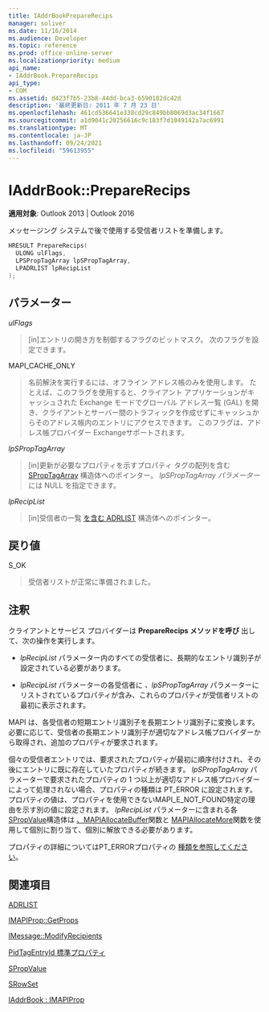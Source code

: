 ```yaml
---
title: IAddrBookPrepareRecips
manager: soliver
ms.date: 11/16/2014
ms.audience: Developer
ms.topic: reference
ms.prod: office-online-server
ms.localizationpriority: medium
api_name:
- IAddrBook.PrepareRecips
api_type:
- COM
ms.assetid: d423f7b5-23b8-44dd-bca3-6590182dc42d
description: '最終更新日: 2011 年 7 月 23 日'
ms.openlocfilehash: 461cd536641e338cd29c849bb8069d3ac34f1667
ms.sourcegitcommit: a1d9041c20256616c9c183f7d1049142a7ac6991
ms.translationtype: MT
ms.contentlocale: ja-JP
ms.lasthandoff: 09/24/2021
ms.locfileid: "59613955"
---
```

# <a name="iaddrbookpreparerecips"></a>IAddrBook::PrepareRecips

  
  
**適用対象**: Outlook 2013 | Outlook 2016 
  
メッセージング システムで後で使用する受信者リストを準備します。 
  
```cpp
HRESULT PrepareRecips(
  ULONG ulFlags,
  LPSPropTagArray lpSPropTagArray,
  LPADRLIST lpRecipList
);
```

## <a name="parameters"></a>パラメーター

 _ulFlags_
  
> [in]エントリの開き方を制御するフラグのビットマスク。 次のフラグを設定できます。
    
MAPI_CACHE_ONLY
  
> 名前解決を実行するには、オフライン アドレス帳のみを使用します。 たとえば、このフラグを使用すると、クライアント アプリケーションがキャッシュされた Exchange モードでグローバル アドレス一覧 (GAL) を開き、クライアントとサーバー間のトラフィックを作成せずにキャッシュからそのアドレス帳内のエントリにアクセスできます。 このフラグは、アドレス帳プロバイダー Exchangeサポートされます。
    
 _lpSPropTagArray_
  
> [in]更新が必要なプロパティを示すプロパティ タグの配列を含む [SPropTagArray](sproptagarray.md) 構造体へのポインター。 _lpSPropTagArray パラメーター_ には NULL を指定できます。 
    
 _lpRecipList_
  
> [in]受信者の一覧 [を含む ADRLIST](adrlist.md) 構造体へのポインター。 
    
## <a name="return-value"></a>戻り値

S_OK 
  
> 受信者リストが正常に準備されました。
    
## <a name="remarks"></a>注釈

クライアントとサービス プロバイダーは **PrepareRecips メソッドを呼び** 出して、次の操作を実行します。 
  
- _lpRecipList_ パラメーター内のすべての受信者に、長期的なエントリ識別子が設定されている必要があります。 
    
- _lpRecipList_ パラメーターの各受信者に _、lpSPropTagArray_ パラメーターにリストされているプロパティが含み、これらのプロパティが受信者リストの最初に表示されます。 
    
MAPI は、各受信者の短期エントリ識別子を長期エントリ識別子に変換します。 必要に応じて、受信者の長期エントリ識別子が適切なアドレス帳プロバイダーから取得され、追加のプロパティが要求されます。
  
個々の受信者エントリでは、要求されたプロパティが最初に順序付けされ、その後にエントリに既に存在していたプロパティが続きます。 _lpSPropTagArray_ パラメーターで要求されたプロパティの 1 つ以上が適切なアドレス帳プロバイダーによって処理されない場合、プロパティの種類は PT_ERROR に設定されます。 プロパティの値は、プロパティを使用できないMAPI_E_NOT_FOUND特定の理由を示す別の値に設定されます。 _lpRecipList_ パラメーターに含まれる各 [SPropValue](spropvalue.md)構造体は [、MAPIAllocateBuffer](mapiallocatebuffer.md)関数と [MAPIAllocateMore](mapiallocatemore.md)関数を使用して個別に割り当て、個別に解放できる必要があります。 
  
プロパティの詳細についてはPT_ERRORプロパティの [種類を参照してください](property-types.md)。
  
## <a name="see-also"></a>関連項目



[ADRLIST](adrlist.md)
  
[IMAPIProp::GetProps](imapiprop-getprops.md)
  
[IMessage::ModifyRecipients](imessage-modifyrecipients.md)
  
[PidTagEntryId 標準プロパティ](pidtagentryid-canonical-property.md)
  
[SPropValue](spropvalue.md)
  
[SRowSet](srowset.md)
  
[IAddrBook : IMAPIProp](iaddrbookimapiprop.md)

